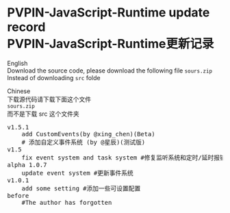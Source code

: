 # PVPIN-JavaScript-Runtime update record<br>PVPIN-JavaScript-Runtime更新记录

English<br>
Download the source code, please download the following file
`sours.zip`
Instead of downloading `src` folde

Chinese<br>
下载源代码请下载下面这个文件<br>
`sours.zip`<br>
而不是下载 src 这个文件夹

<pre>
v1.5.1
    add CustomEvents(by @xing_chen)(Beta)
    # 添加自定义事件系统 (by @星辰)(测试版)
v1.5
    fix event system and task system #修复监听系统和定时/延时报错不受Config的Bug
alpha 1.0.7
    update event system #更新事件系统
v1.0.1
    add some setting #添加一些可设置配置
before
    #The author has forgotten
